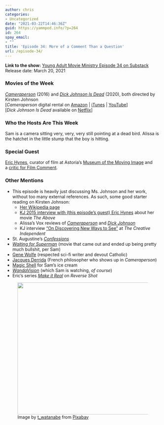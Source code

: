 ```yaml
---
author: chris
categories:
- Uncategorized
date: "2021-03-22T14:46:36Z"
guid: https://yammpod.info/?p=264
id: 264
spay_email:
- ""
title: 'Episode 34: More of a Comment Than a Question'
url: /episode-34/
---
```

**Link to the show:** [Young Adult Movie Ministry Episode 34 on Substack](https://yammpod.substack.com/p/episode-34-more-of-a-comment-than)  
Release date: March 20, 2021

### Movies of the Week

_[Cameraperson](https://www.imdb.com/title/tt5375040/?ref_=nv_sr_srsg_0)_ (2016) and _[Dick Johnson Is Dead](https://www.imdb.com/title/tt11394180/?ref_=nv_sr_srsg_0)_ (2020), both directed by Kirsten Johnson  
[_Cameraperson_ digital rental on [Amazon](https://www.amazon.com/gp/video/detail/amzn1.dv.gti.4caca73d-ed12-9727-b834-4e07c3f09a39?autoplay=1&ref_=atv_cf_strg_wb) | [iTunes](https://itunes.apple.com/us/movie/cameraperson/id1185774379?at=1001l6hu&ct=gca_organic_movie-title_1185774379) | [YouTube](http://www.youtube.com/watch?v=Fe5N4Y3409Y)]  
[_Dick Johnson Is Dead_ available on [Netflix](https://www.netflix.com/watch/80234465?source=35)]

### Who the Hosts Are This Week

Sam is a camera sitting very, very, very still pointing at a dead bird. Alissa is the hatchet in the little stump that the boy is hitting.

### Special Guest

[Eric Hynes](https://twitter.com/eshynes), curator of film at Astoria’s [Museum of the Moving Image](http://www.movingimage.us/) and a [critic for Film Comment](https://www.filmcomment.com/author/eric-hynes/).

### Other Mentions

  * This episode is heavily just discussing Ms. Johnson and her work, without too many external references. As such, some good starter reading on Kirsten Johnson:
      * [Her Wikipedia page](https://en.wikipedia.org/wiki/Kirsten_Johnson)
      * [KJ 2015 interview with (this episode&#8217;s guest) Eric Hynes](https://fieldofvision.org/interview-with-kirsten-johnson-director-of-the-above) about her movie _The Above_
      * Alissa&#8217;s Vox reviews of _[Cameraperson](https://www.vox.com/culture/2017/2/7/14525500/cameraperson-kirsten-johnson-augustine-confession)_ and _[Dick Johnson](https://www.vox.com/culture/2020/1/26/21080349/dick-johnson-is-dead-review-netflix)_
      * KJ interview [&#8220;On Discovering New Ways to See&#8221;](https://thecreativeindependent.com/people/cinematographer-kirsten-johnson-on-discovering-new-ways-to-see/) at _The Creative Independent_
  * St. Augustine&#8217;s _[Confessions](https://bookshop.org/a/20775/9781586176839)_
  * _[Waiting for Superman](https://www.imdb.com/title/tt1566648/?ref_=nv_sr_srsg_0)_ (movie that came out and ended up being pretty much bullshit, per Sam)
  * [Gene Wolfe](https://en.wikipedia.org/wiki/Gene_Wolfe) (respected sci-fi writer and devout Catholic)
  * [Jacques Derrida](https://en.wikipedia.org/wiki/Jacques_Derrida) (French philosopher who shows up in _Cameraperson_)
  * [Magic Shell](https://www.smuckers.com/products/ice-cream-topping/magic-shell/magic-shell-chocolate-topping) for Sam&#8217;s ice cream
  * _[WandaVision](https://www.imdb.com/title/tt9140560/?ref_=nv_sr_srsg_0)_ (which Sam is watching, _of course_)
  * Eric&#8217;s series _[Make it Real](http://www.reverseshot.org/series/19/make-it-real)_ on _Reverse Shot_

<div class="wp-block-image">
  <figure class="aligncenter size-large"><img loading="lazy" width="640" height="426" src="https://yammpod.info/wp-content/uploads/2021/03/female-4126134_640.jpg" alt="" class="wp-image-266" srcset="https://yammpod.info/wp-content/uploads/2021/03/female-4126134_640.jpg 640w, https://yammpod.info/wp-content/uploads/2021/03/female-4126134_640-300x200.jpg 300w" sizes="(max-width: 640px) 100vw, 640px" /><figcaption>Image by <a href="https://pixabay.com/users/t_watanabe-8471648/?utm_source=link-attribution&utm_medium=referral&utm_campaign=image&utm_content=4126134">t_watanabe</a> from <a href="https://pixabay.com/?utm_source=link-attribution&utm_medium=referral&utm_campaign=image&utm_content=4126134">Pixabay</a></figcaption></figure>
</div>